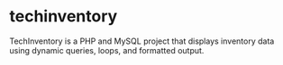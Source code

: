 # techinventory
TechInventory is a PHP and MySQL project that displays inventory data using dynamic queries, loops, and formatted output.
